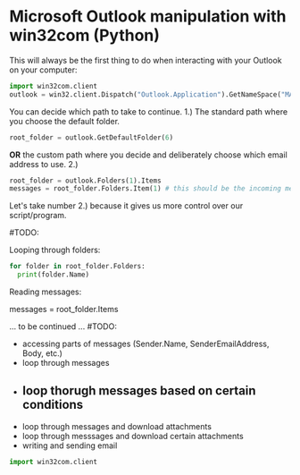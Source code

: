 

# Microsoft Outlook manipulation with win32com (Python)

This will always be the first thing to do when interacting with your Outlook on your computer:

```python
import win32com.client
outlook = win32.client.Dispatch("Outlook.Application").GetNameSpace("MAPI")
```
You can decide which path to take to continue.
1.) The standard path where you choose the default folder.
```python
root_folder = outlook.GetDefaultFolder(6)
```

<b>OR</b> the custom path where you decide and deliberately choose which email address to use.
2.)
```python
root_folder = outlook.Folders(1).Items
messages = root_folder.Folders.Item(1) # this should be the incoming messages folder
```

Let's take number 2.) because it gives us more control over our script/program. 

#TODO:

Looping through folders:
```python
for folder in root_folder.Folders:
  print(folder.Name)
 ``` 
 Reading messages:
 
 messages = root_folder.Items
 
 
 ... to be continued ... 
 #TODO:
 - accessing parts of messages (Sender.Name, SenderEmailAddress, Body, etc.)  
 - loop through messages
 - loop thorugh messages based on certain conditions
    -   
 - loop through messages and download attachments
 - loop through messsages and download certain attachments
 - writing and sending email

```python
import win32com.client
```
